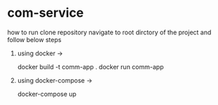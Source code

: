 # com-service
how to run 
clone repository navigate to root dirctory of the project and follow below steps

1. using docker -> 

    docker build -t comm-app .
    docker run comm-app


2. using docker-compose ->

    docker-compose up
   
